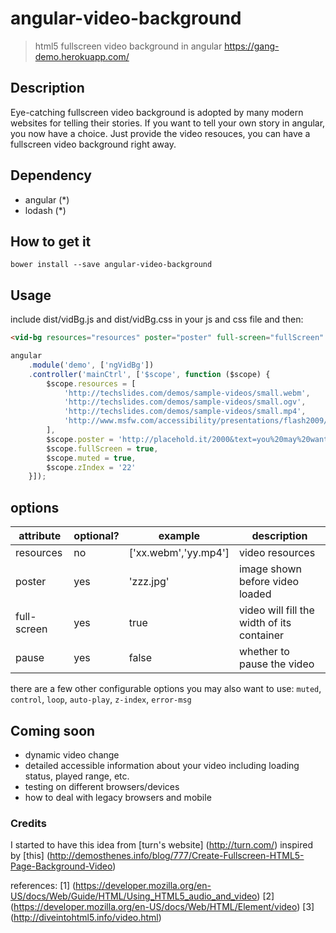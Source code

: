 angular-video-background
========================

> html5 fullscreen video background in angular  https://gang-demo.herokuapp.com/

## Description

Eye-catching fullscreen video background is adopted by many modern websites for telling their stories. If you want to tell your own story in angular, you now have a choice. Just provide the video resouces, you can have a fullscreen video background right away.

## Dependency
+ angular (*)
+ lodash (*)

## How to get it

```bower install --save angular-video-background```

## Usage

include dist/vidBg.js and dist/vidBg.css in your js and css file and then:

```html
<vid-bg resources="resources" poster="poster" full-screen="fullScreen" muted="muted" z-index="zIndex"></vid-bg>
```
```js
angular
	.module('demo', ['ngVidBg'])
	.controller('mainCtrl', ['$scope', function ($scope) {
		$scope.resources = [
			'http://techslides.com/demos/sample-videos/small.webm',
			'http://techslides.com/demos/sample-videos/small.ogv',
			'http://techslides.com/demos/sample-videos/small.mp4',
			'http://www.msfw.com/accessibility/presentations/flash2009/SkinUnderPlaySeekCaption.swf'
		],
		$scope.poster = 'http://placehold.it/2000&text=you%20may%20want%20to%20have%20a%20poster',
		$scope.fullScreen = true,
		$scope.muted = true,
		$scope.zIndex = '22'
	}]);
```

## options

| attribute         | optional? | example              | description                     		   |
|-------------------|-----------|----------------------|---------------------------------------------------|
| resources         | no        | ['xx.webm','yy.mp4'] | video resources                 		   |
| poster            | yes       | 'zzz.jpg'            | image shown before video loaded 		   |
| full-screen       | yes       | true                 | video will fill the width of its container        |
| pause             | yes       | false                | whether to pause the video                        |

there are a few other configurable options you may also want to use:
`muted`, `control`, `loop`, `auto-play`, `z-index`, `error-msg`

## Coming soon
+ dynamic video change
+ detailed accessible information about your video including loading status, played range, etc.
+ testing on different browsers/devices
+ how to deal with legacy browsers and mobile

### Credits
  I started to have this idea from [turn's website] (http://turn.com/)
  inspired by [this] (http://demosthenes.info/blog/777/Create-Fullscreen-HTML5-Page-Background-Video)
  
  references: [1] (https://developer.mozilla.org/en-US/docs/Web/Guide/HTML/Using_HTML5_audio_and_video)
  [2] (https://developer.mozilla.org/en-US/docs/Web/HTML/Element/video)
  [3] (http://diveintohtml5.info/video.html)

